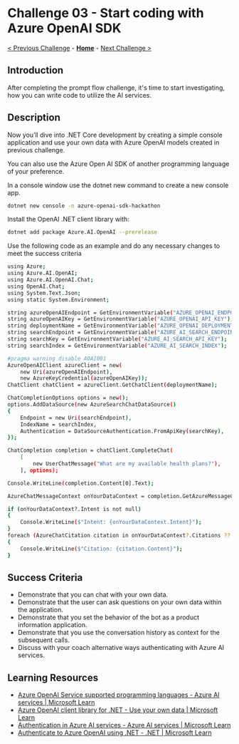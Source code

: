 # Challenge 03 - Start coding with Azure OpenAI SDK

 [< Previous Challenge](./Challenge-02.md) - **[Home](../README.md)** - [Next Challenge >](./Challenge-04.md)

## Introduction
After completing the prompt flow challenge, it's time to start investigating, how you can write code to utilize the AI services.

## Description
Now you’ll dive into .NET Core development by creating a simple console application and use your own data with Azure OpenAI models created in previous challenge.

You can also use the Azure Open AI SDK of another programming language of your preference.

In a console window use the dotnet new command to create a new console app. 

```bash
dotnet new console -n azure-openai-sdk-hackathon
```

Install the OpenAI .NET client library with:

```bash
dotnet add package Azure.AI.OpenAI --prerelease
```

Use the following code as an example and do any necessary changes to meet the success criteria

```bash
using Azure;
using Azure.AI.OpenAI;
using Azure.AI.OpenAI.Chat;
using OpenAI.Chat;
using System.Text.Json;
using static System.Environment;

string azureOpenAIEndpoint = GetEnvironmentVariable("AZURE_OPENAI_ENDPOINT");
string azureOpenAIKey = GetEnvironmentVariable("AZURE_OPENAI_API_KEY");
string deploymentName = GetEnvironmentVariable("AZURE_OPENAI_DEPLOYMENT_ID");
string searchEndpoint = GetEnvironmentVariable("AZURE_AI_SEARCH_ENDPOINT");
string searchKey = GetEnvironmentVariable("AZURE_AI_SEARCH_API_KEY");
string searchIndex = GetEnvironmentVariable("AZURE_AI_SEARCH_INDEX");

#pragma warning disable AOAI001
AzureOpenAIClient azureClient = new(
    new Uri(azureOpenAIEndpoint),
    new AzureKeyCredential(azureOpenAIKey));
ChatClient chatClient = azureClient.GetChatClient(deploymentName);

ChatCompletionOptions options = new();
options.AddDataSource(new AzureSearchChatDataSource()
{
    Endpoint = new Uri(searchEndpoint),
    IndexName = searchIndex,
    Authentication = DataSourceAuthentication.FromApiKey(searchKey),
});

ChatCompletion completion = chatClient.CompleteChat(
    [
        new UserChatMessage("What are my available health plans?"),
    ], options);

Console.WriteLine(completion.Content[0].Text);

AzureChatMessageContext onYourDataContext = completion.GetAzureMessageContext();

if (onYourDataContext?.Intent is not null)
{
    Console.WriteLine($"Intent: {onYourDataContext.Intent}");
}
foreach (AzureChatCitation citation in onYourDataContext?.Citations ?? [])
{
    Console.WriteLine($"Citation: {citation.Content}");
}
```

## Success Criteria

- Demonstrate that you can chat with your own data.
- Demonstrate that the user can ask questions on your own data within the application.
- Demonstrate that you set the behavior of the bot as a product information application.
- Demonstrate that you use the conversation history as context for the subsequent calls.
- Discuss with your coach alternative ways authenticating with Azure AI services.
  
## Learning Resources
- [Azure OpenAI Service supported programming languages - Azure AI services | Microsoft Learn](https://learn.microsoft.com/en-us/azure/ai-services/openai/supported-languages#programming-languages)
- [Azure OpenAI client library for .NET - Use your own data | Microsoft Learn](https://learn.microsoft.com/en-us/dotnet/api/overview/azure/ai.openai-readme?view=azure-dotnet-preview#use-your-own-data-with-azure-openai)
- [Authentication in Azure AI services - Azure AI services | Microsoft Learn](https://learn.microsoft.com/en-us/azure/ai-services/authentication)
- [Authenticate to Azure OpenAI using .NET - .NET | Microsoft Learn](https://learn.microsoft.com/en-us/dotnet/ai/azure-ai-services-authentication)
